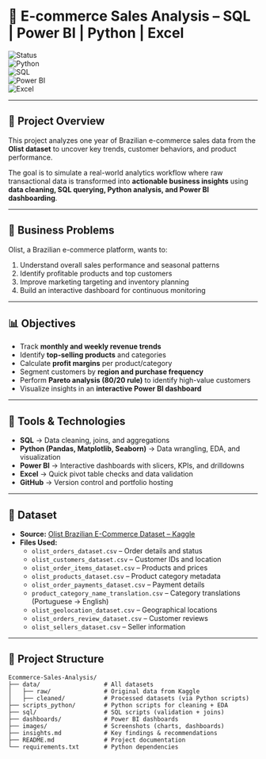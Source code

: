 # 🛒 E-commerce Sales Analysis – SQL | Power BI | Python | Excel  

![Status](https://img.shields.io/badge/Project-Completed-brightgreen?style=flat-square)  
![Python](https://img.shields.io/badge/Python-3.x-blue?style=flat-square&logo=python)  
![SQL](https://img.shields.io/badge/SQL-MySQL-orange?style=flat-square&logo=mysql)  
![Power BI](https://img.shields.io/badge/PowerBI-Dashboard-yellow?style=flat-square&logo=powerbi)  
![Excel](https://img.shields.io/badge/Excel-Analysis-green?style=flat-square&logo=microsoft-excel)  

---

## 📖 Project Overview  
This project analyzes one year of Brazilian e-commerce sales data from the **Olist dataset** to uncover key trends, customer behaviors, and product performance.  

The goal is to simulate a real-world analytics workflow where raw transactional data is transformed into **actionable business insights** using **data cleaning, SQL querying, Python analysis, and Power BI dashboarding**.  

---

## 🎯 Business Problems  
Olist, a Brazilian e-commerce platform, wants to:  
1. Understand overall sales performance and seasonal patterns  
2. Identify profitable products and top customers  
3. Improve marketing targeting and inventory planning  
4. Build an interactive dashboard for continuous monitoring  

---

## 📊 Objectives  
- Track **monthly and weekly revenue trends**  
- Identify **top-selling products** and categories  
- Calculate **profit margins** per product/category  
- Segment customers by **region and purchase frequency**  
- Perform **Pareto analysis (80/20 rule)** to identify high-value customers  
- Visualize insights in an **interactive Power BI dashboard**  

---

## 🧰 Tools & Technologies  
- **SQL** → Data cleaning, joins, and aggregations  
- **Python (Pandas, Matplotlib, Seaborn)** → Data wrangling, EDA, and visualization  
- **Power BI** → Interactive dashboards with slicers, KPIs, and drilldowns  
- **Excel** → Quick pivot table checks and data validation  
- **GitHub** → Version control and portfolio hosting  

---

## 📂 Dataset  
- **Source:** [Olist Brazilian E-Commerce Dataset – Kaggle](https://www.kaggle.com/datasets/olistbr/brazilian-ecommerce)  
- **Files Used:**  
  - `olist_orders_dataset.csv` – Order details and status  
  - `olist_customers_dataset.csv` – Customer IDs and location  
  - `olist_order_items_dataset.csv` – Products and prices  
  - `olist_products_dataset.csv` – Product category metadata  
  - `olist_order_payments_dataset.csv` – Payment details  
  - `product_category_name_translation.csv` – Category translations (Portuguese → English)  
  - `olist_geolocation_dataset.csv` – Geographical locations  
  - `olist_orders_review_dataset.csv` – Customer reviews  
  - `olist_sellers_dataset.csv` – Seller information  

---

## 📂 Project Structure  
```plaintext
Ecommerce-Sales-Analysis/
├── data/                  # All datasets
│   ├── raw/               # Original data from Kaggle
│   ├── cleaned/           # Processed datasets (via Python scripts)
├── scripts_python/        # Python scripts for cleaning + EDA
├── sql/                   # SQL scripts (validation + joins)
├── dashboards/            # Power BI dashboards
├── images/                # Screenshots (charts, dashboards)
├── insights.md            # Key findings & recommendations
├── README.md              # Project documentation
└── requirements.txt       # Python dependencies








